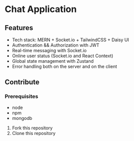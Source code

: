 # Chat Application

 ## Features
- Tech stack: MERN + Socket.io + TailwindCSS + Daisy UI
- Authentication && Authorization with JWT
- Real-time messaging with Socket.io
- Online user status (Socket.io and React Context)
- Global state management with Zustand
- Error handling both on the server and on the client

## Contribute

### Prerequisites

- node
- npm
- mongodb

1. Fork this repository
2. Clone this repository
